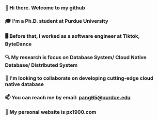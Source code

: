 ### 👋  Hi there. Welcome to my github
### 🎓  I'm a Ph.D. student at Purdue University
### 🖥  Before that, I worked as a software engineer at Tiktok, ByteDance 
### 🔍  My research is focus on Database System/ Cloud Native Database/ Distributed System
### 👬  I'm looking to collaborate on developing cutting-edge cloud native database
### 📫  You can reach me by email: pang65@purdue.edu
### 📸  My personal website is px1900.com
<!--
**px1900/px1900** is a ✨ _special_ ✨ repository because its `README.md` (this file) appears on your GitHub profile.

Here are some ideas to get you started:

- 🔭 I’m currently working on ...
- 🌱 I’m currently learning ...
- 👯 I’m looking to collaborate on ...
- 🤔 I’m looking for help with ...
- 💬 Ask me about ...
- 📫 How to reach me: ...
- 😄 Pronouns: ...
- ⚡ Fun fact: ...
-->

